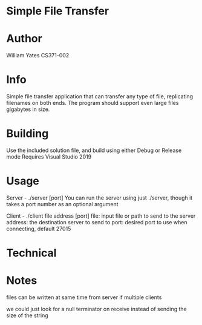 # Simple File Transfer

# Author
William Yates
CS371-002

# Info
Simple file transfer application that can transfer any type of file,
replicating filenames on both ends. The program should support even
large files gigabytes in size.

# Building
Use the included solution file, and build using either Debug or Release mode
Requires Visual Studio 2019

# Usage
Server - ./server [port]
    You can run the server using just ./server, though it takes a port number
    as an optional argument

Client - ./client file address [port]
	file:		input file or path to send to the server
	address:	the destination server to send to
	port:		desired port to use when connecting, default 27015

# Technical


# Notes
files can be written at same time from server if multiple clients

we could just look for a null terminator on receive instead of sending the size of the string
